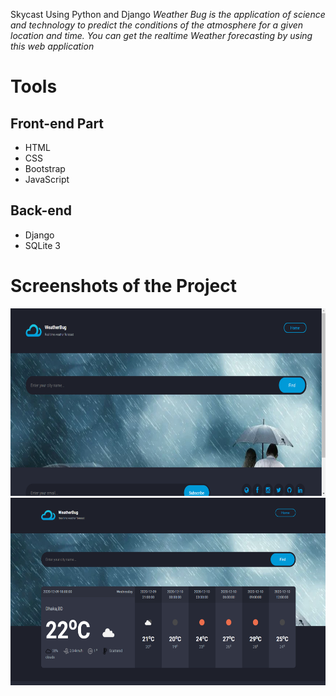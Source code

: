 Skycast Using Python and Django 
*Weather Bug is the application of science and technology to predict the conditions of the atmosphere for a given location and time. You can get the realtime Weather forecasting by using this web application*


# Tools
## Front-end Part
* HTML
* CSS
* Bootstrap
* JavaScript
## Back-end
* Django
* SQLite 3

# Screenshots of the Project
<p align="center">
  <img width="660" height="300" src="static/ss/a.png">
  <img width="660" height="300" src="static/ss/b.png">
</p>


